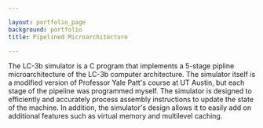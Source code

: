 ```yaml
---

layout: portfolio_page
background: portfolio
title: Pipelined Microarchitecture

---
```


The LC-3b simulator is a C program that implements a 5-stage pipline microarchitecture of the LC-3b computer architecture. The simulator itself is a modified version of Professor Yale Patt's course at UT Austin, but each stage of the pipeline was programmed myself. The simulator is designed to efficiently and accurately process assembly instructions to update the state of the machine. In addition, the simulator's design allows it to easily add on additional features such as virtual memory and multilevel caching.